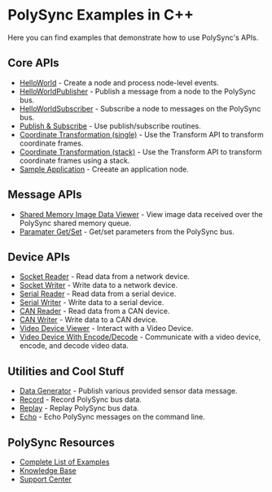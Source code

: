 # PolySync Examples in C++

Here you can find examples that demonstrate how to use PolySync's APIs.

## Core APIs

- [HelloWorld](https://github.com/PolySync/PolySync-CPP-Examples/tree/master/HelloWorld) - Create a node and process node-level events.
- [HelloWorldPublisher](https://github.com/PolySync/PolySync-CPP-Examples/tree/master/HelloWorldPublisher) - Publish a message from a node to the PolySync bus.
- [HelloWorldSubscriber](https://github.com/PolySync/PolySync-CPP-Examples/tree/master/HelloWorldSubscriber) - Subscribe a node to messages on the PolySync bus.
- [Publish & Subscribe](https://github.com/PolySync/PolySync-CPP-Examples/tree/master/PublishSubscribe) - Use publish/subscribe routines.
- [Coordinate Transformation (single)](https://github.com/PolySync/PolySync-CPP-Examples/tree/master/SingleTransform) - Use the Transform API to transform coordinate frames.
- [Coordinate Transformation (stack)](https://github.com/PolySync/PolySync-CPP-Examples/tree/master/TransformStack) - Use the Transform API to transform coordinate frames using a stack.
- [Sample Application](https://github.com/PolySync/PolySync-CPP-Examples/tree/master/SampleApplication) - Creeate an application node.

## Message APIs

- [Shared Memory Image Data Viewer](https://github.com/PolySync/PolySync-CPP-Examples/tree/master/SharedMemoryImageDataViewer) - View image data received over the PolySync shared memory queue.
- [Paramater Get/Set](https://github.com/PolySync/PolySync-CPP-Examples/tree/master/ParameterGetSet) - Get/set parameters from the PolySync bus.
 
## Device APIs

- [Socket Reader](https://github.com/PolySync/PolySync-CPP-Examples/tree/master/SocketReader) - Read data from a network device. 
- [Socket Writer](https://github.com/PolySync/PolySync-CPP-Examples/tree/master/SocketWriter) - Write data to a network device.
- [Serial Reader](https://github.com/PolySync/PolySync-CPP-Examples/tree/master/SerialReader) - Read data from a serial device. 
- [Serial Writer](https://github.com/PolySync/PolySync-CPP-Examples/tree/master/SerialWriter) - Write data to a serial device.
- [CAN Reader](https://github.com/PolySync/PolySync-CPP-Examples/tree/master/CANReader) - Read data from a CAN device. 
- [CAN Writer](https://github.com/PolySync/PolySync-CPP-Examples/tree/master/CANWriter) - Write data to a CAN device.
- [Video Device Viewer](https://github.com/PolySync/PolySync-CPP-Examples/tree/master/VideoDeviceViewer) - Interact with a Video Device.
- [Video Device With Encode/Decode](https://github.com/PolySync/PolySync-CPP-Examples/tree/master/VideoEncodeDecode) - Communicate with a video device, encode, and decode video data.

## Utilities and Cool Stuff

- [Data Generator](https://github.com/PolySync/PolySync-CPP-Examples/tree/master/DataGenerator) - Publish various provided sensor data message.
- [Record](https://github.com/PolySync/PolySync-CPP-Examples/tree/master/Record) - Record PolySync bus data.
- [Replay](https://github.com/PolySync/PolySync-CPP-Examples/tree/master/Replay) - Replay PolySync bus data.
- [Echo](https://github.com/PolySync/PolySync-CPP-Examples/tree/master/Replay) - Echo PolySync messages on the command line.


## PolySync Resources
- [Complete List of Examples](https://support.harbrick.com/hc/en-us/articles/216961138)
- [Knowledge Base](https://support.harbrick.com/hc/en-us)
- [Support Center](https://support.harbrick.com/)


